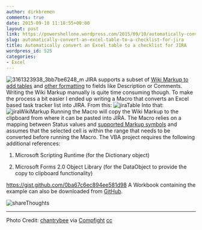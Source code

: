 ```yaml
---
author: dirkbremen
comments: true
date: 2015-09-10 11:18:55+00:00
layout: post
link: https://powershellone.wordpress.com/2015/09/10/automatically-convert-an-excel-table-to-a-checklist-for-jira/
slug: automatically-convert-an-excel-table-to-a-checklist-for-jira
title: Automatically convert an Excel table to a checklist for JIRA
wordpress_id: 525
categories:
- Excel
---
```


![3161323938_3bb7be6248_m](https://powershellone.files.wordpress.com/2015/09/3161323938_3bb7be6248_m.jpg)
JIRA supports a subset of [Wiki Markup to add tables](https://jira.atlassian.com/secure/WikiRendererHelpAction.jspa?section=tables) and [other formatting](https://jira.atlassian.com/secure/WikiRendererHelpAction.jspa?section=all) to fields like Description or Comments. Writing the Wiki Markup manually is quite time consuming though. To make the process a bit easier I ended up writing a Macro that converts an Excel based task tracker list into JIRA.
From this:
![jiraTable](https://powershellone.files.wordpress.com/2015/09/jiratable.png)
Into that:
![jiraWikiMarkup](https://powershellone.files.wordpress.com/2015/09/jirawikimarkup.png)
Running the Macro will copy the Wiki Markup to the clipboard from where it can be pasted into JIRA.
The Macro relies on a mapping between Status values and [ supported Markup symbols](https://jira.atlassian.com/secure/WikiRendererHelpAction.jspa?section=miscellaneous) and assumes that the selected cell is within the range that needs to be converted before running the Macro. The VBA project requires the following  additional references:



	
  1. Microsoft Scripting Runtime (for the Dictionary object)

	
  2. Microsoft Forms 2.0 Object Library (for the DataObject to provide the copy to clipboard functionality)


https://gist.github.com/0ba67c6ec894ee581d98
A Workbook containing the example can also be downloaded from [GitHub](https://github.com/DBremen/ExcelExamples/blob/master/ConvertTableToJIRAMarkup.xlsm?raw=true).

![shareThoughts](https://powershellone.files.wordpress.com/2015/10/sharethoughts.jpg)


* * *


Photo Credit: [chantrybee](https://www.flickr.com/photos/87779778@N00/3161323938/) via [Compfight](http://compfight.com) [cc](https://creativecommons.org/licenses/by/2.0/)
